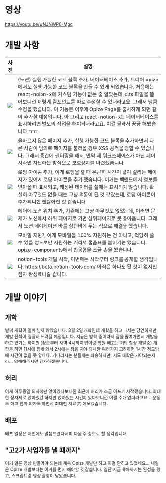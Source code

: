 # 영상
https://youtu.be/wNJNWP6-Mgc

# 개발 사항
|사진|설명|
|-|-|
|![](https://images.velog.io/images/phw3071/post/f22d5717-6ce5-445f-968c-61ea7a7095ba/image.png)|(노션) 실행 가능한 코드 블록 추가, 데이터베이스 추가, 드디어 opize에서도 실행 가능한 코드 블록을 만들 수 있게 되었습니다. 처음에는 react-noion-x에 커스텀 기능이 없는 줄 알았는데, d.ts 파일을 뜯어보니깐 이렇게 컴포넌트를 따로 수정할 수 있더라고요. 그래서 냉큼 수정을 했습니다. 이 기능은 이후에 Opize Page를 출시하게 되면 같이 추가할 예정입니다. 아 그리고 react-notion-x는 데이터베이스를 표시하려면 별도의 작업을 해야되더라고요. 이걸 몰라서 끙끙 해맸습니다 ㅠㅠ|
|![](https://images.velog.io/images/phw3071/post/897d2acb-cbb2-41c3-869b-c86d31d27281/image.png)|올바르지 않은 페이지 추가, 실행 가능한 코드 블록을 추가하면서 다른 사람이 임의로 페이지를 불러올 경우 XSS 공격을 당할 수 있습니다. 그래서 중간에 필터링을 해서, 만약 제 워크스페이스가 아닌 페이지라면 차단하는 방식으로 보호장치를 마련했습니다.|
|![](https://images.velog.io/images/phw3071/post/2f6ef0f9-4966-4db8-a250-905c4872bf6c/image.png)|로딩 아이콘 추가, 이게 로딩을 할 때 은근히 시간이 많이 걸리는 페이지가 있어서 로딩 아이콘을 추가 했습니다. 이거는 백엔드에서 정보를 받아올 때 표시되고, 캐싱된 데이터를 쓸때는 표시되지 않습니다. 확실히 아무것도 없을 때는 그냥 먹통이 된 것 같았는데, 로딩 아이콘이 추가되니깐 괜찮아진 것 같습니다.|
|![](https://images.velog.io/images/phw3071/post/4d75d8d6-d53c-4c7b-9f56-a6ef90474cf2/image.png)|헤더에 노션 위치 추가, 기존에는 그냥 아무것도 없었는데, 이러면 문제가 노션에서 하위 페이지로 가면 상위페이지로 못 돌아옵니다. 그래서 노션 네이게이션 바를 상단바에 두는 식으로 해결을 했습니다.|
|![](https://images.velog.io/images/phw3071/post/c14a1cec-db91-4a00-82f7-9701058f9109/image.png)|모바일 지원?, 이게 모바일을 100% 지원하는 건 아니고, 적당히 쓸 수 있을 정도로만 지원하는 거라서 물음표를 붙이기는 했습니다. opize-components에서 반응형을 조금 손을 봤습니다.|
|![](https://images.velog.io/images/phw3071/post/a74a7ec4-66f0-4bbb-9198-8729b64b2f79/image.png)|notion-tools 개발 시작, 이번에는 시작부터 링크를 공개할 생각입니다. https://beta.notion-tools.com/ 아직은 하나도 된 것이 없지만 점차 완성해나갈 겁니다.|

# 개발 이야기
## 개학
벌써 개학이 얼마 남지 않았습니다. 3월 2일 개학인데 개학을 하고 나서는 당연하지만 개발 진척이 굉장히 느려질 예정입니다. 지금은 방학 중이라서 잠을 줄여가면서 개발을 하고 있기는 하지만 (정오부터 새벽 4시까지 밥이랑 학원 빼고는 거의 항상 개발중) 개학을 하면 11시에 집에 와서 2시에는 잠을 자야 되니깐 여러가지 고려하면 1시간 정도밖에 시간이 없을 듯 합니다. 기다리시는 분들께는 죄송하지만, 저도 대학은 가야되는지라... 양해해주시면 감사하겠습니다.

## 허리
이게 하루종일 의자에만 앉아있다보니깐 최근에 허리가 조금 아프기 시작했습니다. 최대한 정자세로 앉아있긴 하지만 앉아있는 시간이 있다보니깐 어쩔 수가 없더라고요... 운동도 하고 안마 의자도 하면서 최대한 치료(?) 해보겠습니다.

## 배포
배포 일정은 저번에도 말씀드렸다시피 다음 주 중으로 할 생각입니다.

## "고2가 사업자를 낼 때까지"
이거 얼른 영상 만들어야 되는데 계속 Opize 개발만 하고 이걸 안하고 있었네요... 내일은 Opize 개발보다는 이거를 먼저 해야할 것 같습니다. 일단 지금 목차까지는 완성을 했고, 스크립트랑 영상 촬영이 남았습니다.
